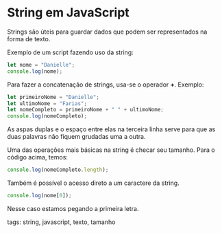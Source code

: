 # String em JavaScript

Strings são úteis para guardar dados que podem ser representados na forma de texto.

Exemplo de um script fazendo uso da string:
```js
let nome = "Danielle";
console.log(nome);
```
Para fazer a concatenação de strings, usa-se o operador **+**. Exemplo:
```js
let primeiroNome = "Danielle";
let ultimoNome = "Farias";
let nomeCompleto = primeiroNome + " " + ultimoNome;
console.log(nomeCompleto);
```
As aspas duplas e o espaço entre elas na terceira linha serve para que as duas palavras não fiquem grudadas uma a outra.

Uma das operações mais básicas na string é checar seu tamanho. Para o código acima, temos:
```js
console.log(nomeCompleto.length);
```
Também é possível o acesso direto a um caractere da string.
```js
console.log(nome[0]);
```
Nesse caso estamos pegando a primeira letra.

tags: string, javascript, texto, tamanho

